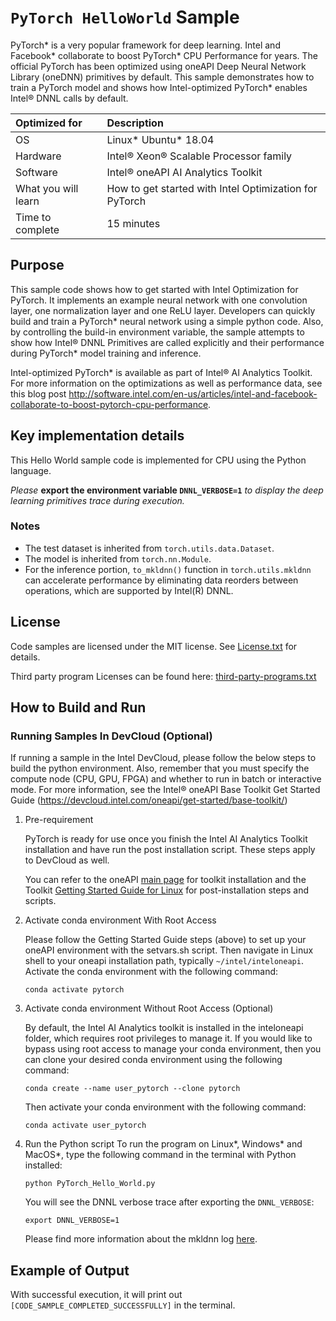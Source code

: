 # `PyTorch HelloWorld` Sample
PyTorch* is a very popular framework for deep learning. Intel and Facebook* collaborate to boost PyTorch* CPU Performance for years. The official PyTorch has been optimized using oneAPI Deep Neural Network Library (oneDNN) primitives by default. This sample demonstrates how to train a PyTorch model and shows how Intel-optimized PyTorch* enables Intel® DNNL calls by default. 

| Optimized for                       | Description
|:---                               |:---
| OS                                | Linux* Ubuntu* 18.04
| Hardware                          | Intel® Xeon® Scalable Processor family
| Software                          | Intel&reg; oneAPI AI Analytics Toolkit
| What you will learn               | How to get started with Intel Optimization for PyTorch
| Time to complete                  | 15 minutes

## Purpose
This sample code shows how to get started with Intel Optimization for PyTorch. It implements an example neural network with one convolution layer, one normalization layer and one ReLU layer. Developers can quickly build and train a PyTorch* neural network using a simple python code. Also, by controlling the build-in environment variable, the sample attempts to show how Intel® DNNL Primitives are called explicitly and their performance during PyTorch* model training and inference.

Intel-optimized PyTorch* is available as part of Intel® AI Analytics Toolkit. For more information on the optimizations as well as performance data, see this blog post http://software.intel.com/en-us/articles/intel-and-facebook-collaborate-to-boost-pytorch-cpu-performance.

## Key implementation details
This Hello World sample code is implemented for CPU using the Python language. 

*Please* **export the environment variable `DNNL_VERBOSE=1`** *to display the deep learning primitives trace during execution.*

### Notes
 - The test dataset is inherited from `torch.utils.data.Dataset`.
 - The model is inherited from `torch.nn.Module`.
 - For the inference portion, `to_mkldnn()` function in `torch.utils.mkldnn` can accelerate performance by eliminating data reorders between operations, which are supported by Intel(R) DNNL.

## License  
Code samples are licensed under the MIT license. See
[License.txt](https://github.com/oneapi-src/oneAPI-samples/blob/master/License.txt) for details.

Third party program Licenses can be found here: [third-party-programs.txt](https://github.com/oneapi-src/oneAPI-samples/blob/master/third-party-programs.txt)

## How to Build and Run 
### Running Samples In DevCloud (Optional)
If running a sample in the Intel DevCloud, please follow the below steps to build the python environment. Also, remember that you must specify the compute node (CPU, GPU, FPGA) and whether to run in batch or interactive mode. For more information, see the Intel® oneAPI Base Toolkit Get Started Guide (https://devcloud.intel.com/oneapi/get-started/base-toolkit/) 

1. Pre-requirement

    PyTorch is ready for use once you finish the Intel AI Analytics Toolkit installation and have run the post installation script. These steps apply to DevCloud as well.

    You can refer to the oneAPI [main page](https://software.intel.com/en-us/oneapi) for toolkit installation and the Toolkit [Getting Started Guide for Linux](https://software.intel.com/en-us/get-started-with-intel-oneapi-linux-get-started-with-the-intel-ai-analytics-toolkit) for post-installation steps and scripts.

2. Activate conda environment With Root Access

    Please follow the Getting Started Guide steps (above) to set up your oneAPI environment with the setvars.sh script. Then navigate in Linux shell to your oneapi installation path, typically `~/intel/inteloneapi`. Activate the conda environment with the following command:

    ```
    conda activate pytorch
    ```

3. Activate conda environment Without Root Access (Optional)

    By default, the Intel AI Analytics toolkit is installed in the inteloneapi folder, which requires root privileges to manage it. If you would like to bypass using root access to manage your conda environment, then you can clone your desired conda environment using the following command:

    ```
    conda create --name user_pytorch --clone pytorch
    ```

    Then activate your conda environment with the following command:

    ```
    conda activate user_pytorch
    ```

4. Run the Python script
    To run the program on Linux*, Windows* and MacOS*, type the following command in the terminal with Python installed:

    ```
    python PyTorch_Hello_World.py
    ```

    You will see the DNNL verbose trace after exporting the `DNNL_VERBOSE`:

    ```
    export DNNL_VERBOSE=1
    ```

    Please find more information about the mkldnn log [here](https://oneapi-src.github.io/oneDNN/dev_guide_verbose.html).

## Example of Output
With successful execution, it will print out `[CODE_SAMPLE_COMPLETED_SUCCESSFULLY]` in the terminal.
